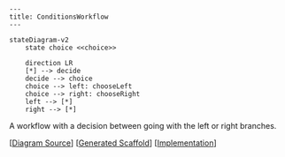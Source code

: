 ```mermaid
---
title: ConditionsWorkflow
---

stateDiagram-v2
    state choice <<choice>>

    direction LR
    [*] --> decide
    decide --> choice
    choice --> left: chooseLeft
    choice --> right: chooseRight
    left --> [*]
    right --> [*]
```

A workflow with a decision between going with the left or right branches.

[[Diagram Source](./conditions.mermaid)] [[Generated Scaffold](./conditions.generated.ts)] [[Implementation](./conditions.ts)]